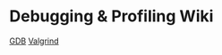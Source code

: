 <!-- TITLE: Debugging & Profiling -->
<!-- SUBTITLE: Tips & Tricks for Debugging and Profiling Programs -->

# Debugging & Profiling Wiki
[GDB](debugging-and-profiling/gdb)
[Valgrind](debugging-and-profiling/valgrind)